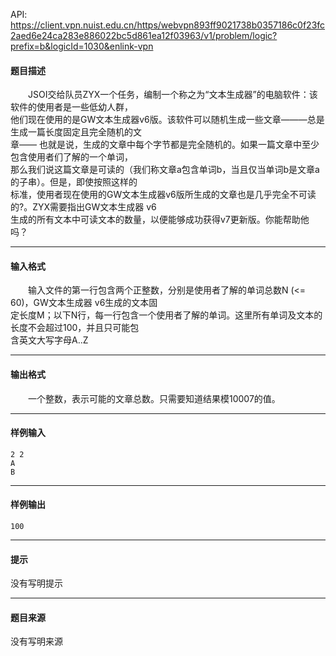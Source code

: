 API: https://client.vpn.nuist.edu.cn/https/webvpn893ff9021738b0357186c0f23fc2aed6e24ca283e886022bc5d861ea12f03963/v1/problem/logic?prefix=b&logicId=1030&enlink-vpn

#### 题目描述

　　JSOI交给队员ZYX一个任务，编制一个称之为“文本生成器”的电脑软件：该软件的使用者是一些低幼人群，  
他们现在使用的是GW文本生成器v6版。该软件可以随机生成一些文章―――总是生成一篇长度固定且完全随机的文  
章—— 也就是说，生成的文章中每个字节都是完全随机的。如果一篇文章中至少包含使用者们了解的一个单词，  
那么我们说这篇文章是可读的（我们称文章a包含单词b，当且仅当单词b是文章a的子串）。但是，即使按照这样的  
标准，使用者现在使用的GW文本生成器v6版所生成的文章也是几乎完全不可读的?。ZYX需要指出GW文本生成器 v6  
生成的所有文本中可读文本的数量，以便能够成功获得v7更新版。你能帮助他吗？

---

#### 输入格式

　　输入文件的第一行包含两个正整数，分别是使用者了解的单词总数N (<= 60)，GW文本生成器 v6生成的文本固  
定长度M；以下N行，每一行包含一个使用者了解的单词。这里所有单词及文本的长度不会超过100，并且只可能包  
含英文大写字母A..Z

---

#### 输出格式

　　一个整数，表示可能的文章总数。只需要知道结果模10007的值。

---

#### 样例输入
```
2 2
A
B
```

---

#### 样例输出
```
100  
```

---

#### 提示

没有写明提示

---

#### 题目来源

没有写明来源